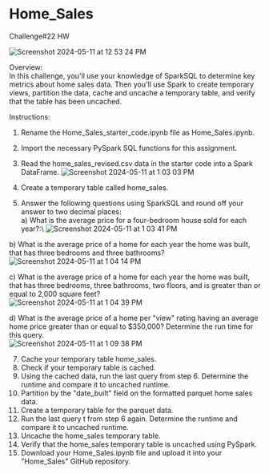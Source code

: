 # Home_Sales
Challenge#22 HW

![Screenshot 2024-05-11 at 12 53 24 PM](https://github.com/apkaur32/Home_Sales/assets/150749167/07ebd48c-30f8-49ee-8f25-c98b9c1660ee)

Overview: \
In this challenge, you'll use your knowledge of SparkSQL to determine key metrics about home sales data. Then you'll use Spark to create temporary views, partition the data, cache and uncache a temporary table, and verify that the table has been uncached.

Instructions: 
1. Rename the Home_Sales_starter_code.ipynb file as Home_Sales.ipynb.
2. Import the necessary PySpark SQL functions for this assignment.
3. Read the home_sales_revised.csv data in the starter code into a Spark DataFrame.
![Screenshot 2024-05-11 at 1 03 03 PM](https://github.com/apkaur32/Home_Sales/assets/150749167/e494d3c0-c57c-4119-8429-aad114fcc69f)

4. Create a temporary table called home_sales.
5. Answer the following questions using SparkSQL and round off your answer to two decimal places:\
a) What is the average price for a four-bedroom house sold for each year?:\ 
![Screenshot 2024-05-11 at 1 03 41 PM](https://github.com/apkaur32/Home_Sales/assets/150749167/d17f0b38-f803-472f-bc7c-b71e57d5f8ac)

b) What is the average price of a home for each year the home was built, that has three bedrooms and three bathrooms?  
![Screenshot 2024-05-11 at 1 04 14 PM](https://github.com/apkaur32/Home_Sales/assets/150749167/1c823780-07a9-4b57-a4c7-ae84048616da)

c) What is the average price of a home for each year the home was built, that has three bedrooms, three bathrooms, two floors, and is greater than or equal to 2,000 square feet?  
![Screenshot 2024-05-11 at 1 04 39 PM](https://github.com/apkaur32/Home_Sales/assets/150749167/1a75c5e2-1d66-4a3e-bb71-f40df218b6f4)

d) What is the average price of a home per "view" rating having an average home price greater than or equal to $350,000? Determine the run time for this query.\
![Screenshot 2024-05-11 at 1 09 38 PM](https://github.com/apkaur32/Home_Sales/assets/150749167/0eacf4ce-c7aa-4bef-992f-1bc1bb89f922)

7. Cache your temporary table home_sales.
8. Check if your temporary table is cached.
9. Using the cached data, run the last query  from step 6. Determine the runtime and compare it to uncached runtime.
10. Partition by the "date_built" field on the formatted parquet home sales data.
11. Create a temporary table for the parquet data.
12. Run the last query t from step 6 again. Determine the runtime and compare it to uncached runtime.
13. Uncache the home_sales temporary table.
14. Verify that the home_sales temporary table is uncached using PySpark.
15. Download your Home_Sales.ipynb file and upload it into your "Home_Sales" GitHub repository.


